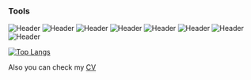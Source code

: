### Tools
  ![Header](https://img.shields.io/badge/Jira-090909?style=for-the-badge&logo=jira&logoColor=136be1)
  ![Header](https://img.shields.io/badge/redmine-090909?style=for-the-badge&logo=redmine&logoColor=AE1400)
  ![Header](https://img.shields.io/badge/Postman-090909?style=for-the-badge&logo=postman&logoColor=f76935)
  ![Header](https://img.shields.io/badge/Swagger-090909?style=for-the-badge&logo=swagger&logoColor=7ede2b)
  ![Header](https://img.shields.io/badge/Github-090909?style=for-the-badge&logo=github&logoColor=8cc4d7)
  ![Header](https://img.shields.io/badge/postgresql-090909?style=for-the-badge&logo=postgresql&logoColor=00618a)
  ![Header](https://img.shields.io/badge/DevTools-090909?style=for-the-badge&logo=googlechrome&logoColor=2674f2)
  ![Header](https://img.shields.io/badge/graylog-090909?style=for-the-badge&logo=graylog&logoColor=FF3835)

  <!-- [![Anurag's GitHub stats](https://github-readme-stats.vercel.app/api?username=Melectri&show_icons=tru&theme=dark)](https://github.com/anuraghazra/github-readme-stats)-->
[![Top Langs](https://github-readme-stats.vercel.app/api/top-langs/?username=Melectri&layout=compact&hide=html,css&theme=dark)](https://github.com/anuraghazra/github-readme-stats)

Also you can check my <a href="https://shorturl.at/hnwIL">CV</a> 
<!--
**Melectri/Melectri** is a ✨ _special_ ✨ repository because its `README.md` (this file) appears on your GitHub profile.

Here are some ideas to get you started:
dsf
- 🔭 I’m currently working on ...
- 🌱 I’m currently learning ...
- 👯 I’m looking to collaborate on ...
- 🤔 I’m looking for help with ...
- 💬 Ask me about ...
- 📫 How to reach me: ...
- 😄 Pronouns: ...
- ⚡ Fun fact: ...
-->
